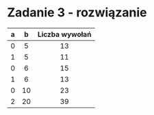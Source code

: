 # Zadanie 3 - rozwiązanie

| **a** | **b** | **Liczba wywołań** |
|:-----:|:-----:|:----------------:|
|   0   |   5   |      13          |
| 1 | 5 | 11 |
| 0 | 6 | 15  |
| 1 | 6 | 13  |
| 0 | 10 | 23 |
| 2 | 20 | 39 |
